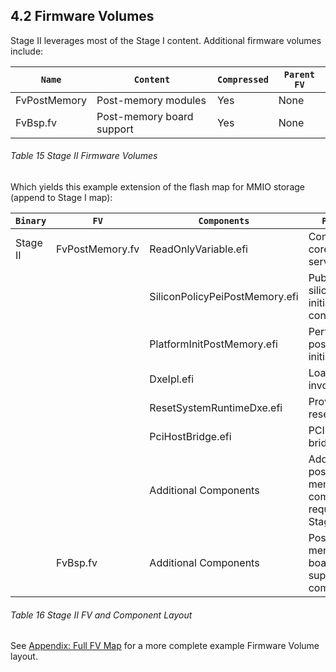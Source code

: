 <!--- @file
  4.2 Firmware Volumes

  Copyright (c) 2019, Intel Corporation. All rights reserved.<BR>

  Redistribution and use in source (original document form) and 'compiled'
  forms (converted to PDF, epub, HTML and other formats) with or without
  modification, are permitted provided that the following conditions are met:

  1) Redistributions of source code (original document form) must retain the
     above copyright notice, this list of conditions and the following
     disclaimer as the first lines of this file unmodified.

  2) Redistributions in compiled form (transformed to other DTDs, converted to
     PDF, epub, HTML and other formats) must reproduce the above copyright
     notice, this list of conditions and the following disclaimer in the
     documentation and/or other materials provided with the distribution.

  THIS DOCUMENTATION IS PROVIDED BY TIANOCORE PROJECT "AS IS" AND ANY EXPRESS OR
  IMPLIED WARRANTIES, INCLUDING, BUT NOT LIMITED TO, THE IMPLIED WARRANTIES OF
  MERCHANTABILITY AND FITNESS FOR A PARTICULAR PURPOSE ARE DISCLAIMED. IN NO
  EVENT SHALL TIANOCORE PROJECT  BE LIABLE FOR ANY DIRECT, INDIRECT, INCIDENTAL,
  SPECIAL, EXEMPLARY, OR CONSEQUENTIAL DAMAGES (INCLUDING, BUT NOT LIMITED TO,
  PROCUREMENT OF SUBSTITUTE GOODS OR SERVICES; LOSS OF USE, DATA, OR PROFITS;
  OR BUSINESS INTERRUPTION) HOWEVER CAUSED AND ON ANY THEORY OF LIABILITY,
  WHETHER IN CONTRACT, STRICT LIABILITY, OR TORT (INCLUDING NEGLIGENCE OR
  OTHERWISE) ARISING IN ANY WAY OUT OF THE USE OF THIS DOCUMENTATION, EVEN IF
  ADVISED OF THE POSSIBILITY OF SUCH DAMAGE.

-->

## 4.2 Firmware Volumes

Stage II leverages most of the Stage I content. Additional firmware volumes
include:

| `Name`       | `Content`                 | `Compressed` | `Parent FV` |
| ------------ | ------------------------- | ------------ | ----------- |
| FvPostMemory | Post-memory modules       | Yes          | None        |
| FvBsp.fv     | Post-memory board support | Yes          | None        |

###### Table 15 Stage II Firmware Volumes

Which yields this example extension of the flash map for MMIO storage (append
to Stage I map):

| `Binary` | `FV`            | `Components`                   | `Purpose`                                                    |
| -------- | --------------- | ------------------------------ | ------------------------------------------------------------ |
| Stage II | FvPostMemory.fv | ReadOnlyVariable.efi           | Common core variable services                                |
|          |                 | SiliconPolicyPeiPostMemory.efi | Publishes silicon initialization configuration               |
|          |                 | PlatformInitPostMemory.efi     | Performs post memory initialization                          |
|          |                 | DxeIpl.efi                     | Load and invoke DXE                                          |
|          |                 | ResetSystemRuntimeDxe.efi      | Provides reset service                                       |
|          |                 | PciHostBridge.efi              | PCI host bridge driver                                       |
|          |                 | Additional Components          | Additional post-memory components required for Stage II boot |
|          | FvBsp.fv        | Additional Components          | Post-memory board support components                         |

###### Table 16 Stage II FV and Component Layout

See [Appendix: Full FV Map](10_full_maps/101_firmware_volume_layout.md "Full FV Map") for a more complete example Firmware Volume layout.
